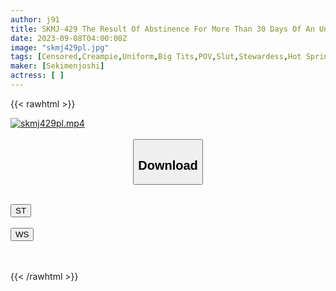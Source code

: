 ```yaml
---
author: j91
title: SKMJ-429 The Result Of Abstinence For More Than 30 Days Of An Unequaled CA <<27 Years Old>> With A Amazing Body... On The Way Home From The Flight, SEX Monster Ji Po Devouring No Rubber 4 Production Eros Bare Hot Spring Trip
date: 2023-09-08T04:00:00Z
image: "skmj429pl.jpg"
tags: [Censored,Creampie,Uniform,Big Tits,POV,Slut,Stewardess,Hot Spring,Business Attire,Bath	]
maker: [Sekimenjoshi]
actress: [ ]
---
```



{{< rawhtml >}}

<div class="video" data-videoid="GX197W4bO4s1wz4">
    <a href="javascript:;">
        <img src="https://my.j91.asia/posts/skmj429pl/skmj429pl.jpg" width="WIDTH" height="HEIGHT" alt="skmj429pl.mp4" loading="lazy">
    </a>
</div>

<script type="text/javascript" src="https://j91.asia/asset/on-demand-st.js"></script>

<br>
  <link rel="stylesheet" href="https://j91.asia/asset/bs5.css">
  
  <center>
  <button class="btn btn-primary" type="button" data-bs-toggle="collapse" data-bs-target=".multi-collapse" aria-expanded="false" aria-controls="multiCollapseExample1 multiCollapseExample2"><h2>Download</h2></button></center>
</p>
<div class="row">
  <div class="col">
    <div class="collapse multi-collapse" id="multiCollapseExample1">
      <div class="card card-body">
	      	      <br>
<div class="buttons">  
<a href="https://streamtape.to/v/GX197W4bO4s1wz4"><button class="btn-hover color-3"><i class="fa fa-download"></i> ST</button></a></div>
    </div>
  </div>
</div>
  <div class="col">
    <div class="collapse multi-collapse" id="multiCollapseExample2">
      <div class="card card-body">
	      <br>
<div class="buttons">
    <a href="https://wolfstream.tv/w4bee5bhvsw7"><button class="btn-hover color-9"><i class="fa fa-download"></i> WS</button></a></div>
<br><br>
      </div>
    </div>
  </div>
</div>

{{< /rawhtml >}}